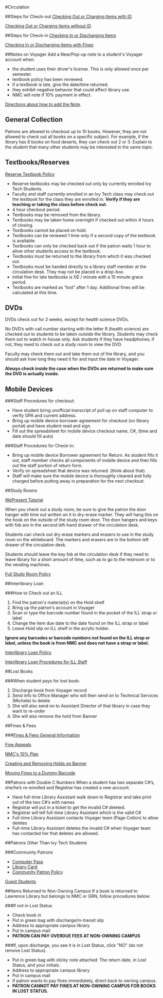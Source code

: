 #Circulation

##Steps for Check-out
[Checking Out or Charging Items with ID](http://library.ivytech.edu/c.php?g=416463&p=3249759#s-lg-box-wrapper-11825917)

[Checking Out or Charging Items without ID](http://library.ivytech.edu/c.php?g=416463&p=3249759#s-lg-box-wrapper-11825928)

##Steps for Check-in
[Checking In or Discharging Items](http://library.ivytech.edu/c.php?g=416463&p=3249759#s-lg-box-wrapper-11825950)

[Checking In or Discharging Items with Fines](http://library.ivytech.edu/c.php?g=416463&p=3249759#s-lg-box-wrapper-11825960)

##Notes on Voyager
Add a New/Pop-up note to a student's Voyager account when:

- the student uses their driver's license. This is only allowed once per semester.
- textbook policy has been reviewed.
- if a textbook is late, give the date/time returned.
- they exhibit negative behavior that could affect library use.
- NMC will note if 10% payment in effect.

[Directions about how to add the Note](http://library.ivytech.edu/c.php?g=416463&p=3249759#s-lg-box-wrapper-12812231).

## General Collection
Patrons are allowed to checkout up to 10 books.  However, they are not allowed to check out all books on a specific subject. For example,  if the library has 8 books on food deserts, they can check out 2 or 3.  Explain to the student that many other students may be interested in the same topic.  

## Textbooks/Reserves
[Reserve Textbook Policy](http://library.ivytech.edu/ld.php?content_id=19840984)

- Reserve textbooks may be checked out only by currently enrolled Ivy Tech Students.
- Faculty and staff currently enrolled in an Ivy Tech class may check out the textbook for the class they are enrolled in. **Verify if they are teaching or taking the class before check out.**
- 4 hour checkout period.
- Textbooks may be removed from the library.
- Textbooks may be taken home overnight if checked out within 4 hours of closing.
- Textbooks cannot be placed on hold.
- Textbooks can be renewed 1 time only if a second copy of the textbook is available.
- Textbooks can only be checked back out if the patron waits 1 hour to allow other students access to the textbook.
- Textbooks must be returned to the library from which it was checked out.
- Textbooks must be handed directly to a library staff member at the circulation desk. They may not be placed in a drop-box.
- Initial fine for late textbooks is 5₵ / minute with a 15 minute grace period.
- Textbooks are marked as “lost” after 1 day. Additional fines will be calculated at this time.

## DVDs
DVDs check out for 2 weeks, except for health science DVDs.

No DVD’s with call number starting with the letter R (health science) are checked out to students to be taken outside the library. Students may check them out to watch in-house only. Ask students if they have headphones; if not, they need to check out a study room to view the DVD.   

Faculty may check them out and take them out of the library, and you should ask how long they need it for and input the date in Voyager.  

**Always check inside the case when the DVDs are returned to make sure the DVD is actually inside.**

## Mobile Devices

###Staff Procedures for checkout:

- Have student bring unofficial transcript of pull up on staff computer to verify GPA and current address.
- Bring up mobile device borrower agreement for checkout (on library portal) and have student read and sign.
- Fill out the spreadsheet for mobile device checkout name, C#, (time and date should fill auto)

###Staff Procedures for Check-in:

- Bring up mobile device Borrower agreement for Return. As student fills it out, staff member checks all components of mobile device and then fills out the staff portion of return form.
- Verify on spreadsheet that device was returned. (think about that).
- Staff will make sure the mobile device is thoroughly cleaned and fully charged before putting away in preparation for the next checkout.

##Study Rooms

[WePresent Tutorial](http://library.ivytech.edu/ld.php?content_id=20532209)

When you check out a study room, be sure to give  the patron the door hanger with time out written on it in dry-erase marker. They will hang this on the hook on the outside of the study room door.  The door hangers and keys with fob are in the second left-hand drawer of the circulation desk.

Students can check out dry erase markers and erasers to use in the study room on the whiteboard.  The markers and erasers are in the bottom left drawer of the circulation desk.

Students should leave the key fob at the circulation desk if they need to leave library for a short amount of time, such as to go to the restroom or to the vending machines.

[Full Study Room Policy](http://library.ivytech.edu/c.php?g=399021&p=2711819)

##Interlibrary Loan

###How to Check out an ILL

1. Find the patron's material(s) on the Hold shelf
2. Bring up the patron's account in Voyager
3. Scan or type the barcode number found in the pocket of the ILL strap or label
4. Change the item due date to the date found on the ILL strap or label
5. Leave Hold slip on ILL shelf in the acrylic holder.

**Ignore any barcodes or barcode numbers not found on the ILL strap or label, unless the book is from NMC and does not have a strap or label.**

[Interlibrary Loan Policy](http://library.ivytech.edu/c.php?g=399021&p=2711608#s-lg-box-8293034)

[Interlibrary Loan Procedures for ILL Staff](http://library.ivytech.edu/c.php?g=472892)

##Lost Books

###When student pays for lost book:

1. Discharge book from Voyager record
2. Send info to Office Manager who will then send on to Technical Services (Michele) to delete
3. She will also send on to Assistant Director of that library in case they want to re-order
4. She will also remove the hold from Banner

##Fines & Fees

###[Fines & Fees General Information](http://http//library.ivytech.edu/c.php?g=416463&p=3271909)

[Fine Appeals](http://library.ivytech.edu/c.php?g=416463&p=3271909#s-lg-box-wrapper-11907711)

[NMC's 10% Plan](http://library.ivytech.edu/c.php?g=416463&p=3271909#s-lg-box-wrapper-11907718)

[Creating and Removing Holds on Banner](http://library.ivytech.edu/c.php?g=416463&p=3271909#s-lg-box-wrapper-12751940)

[Moving Fines to a Dummy Barcode](http://library.ivytech.edu/c.php?g=416463&p=3232572#s-lg-box-wrapper-11760429)

##Patrons with Double C Numbers
When a student has two separate C#’s, she/he’s re-enrolled and Registrar has created a new account.

- Have full-time Library Assistant walk down to Registrar and take print out of the two C#’s with names
- Registrar will put in a ticket to get the invalid C# deleted.
- Registrar will tell full-time Library Assistant which is the valid C#
- Full-time Library Assistant contacts Voyager team (Page Cotton) to allow deletes
- Full-time Library Assistant deletes the invalid C# when Voyager team has contacted her that deletes are allowed.

##Patrons Other Than Ivy Tech Students

###Community Patrons
- [Computer Pass](http://library.ivytech.edu/c.php?g=416463&p=3504980#s-lg-box-wrapper-12751405)
- [Library Card](http://library.ivytech.edu/c.php?g=416463&p=3504980#s-lg-box-wrapper-12751407)
- [Community Patron Policy](http://library.ivytech.edu/c.php?g=399021&p=3545405)

[Guest Students](http://library.ivytech.edu/c.php?g=416463&p=3504980#s-lg-box-wrapper-12751410)

##Items Returned to Non-Owning Campus
If a book is returned to Lawrence Library but belongs to NMC or GRN, follow procedures below:

###If not in Lost Status
- Check book in
- Put in green bag with discharge/in-transit slip
- Address to appropriate campus library
- Put in campus mail
- **PATRON CAN PAY OVERDUE FEES AT NON-OWNING CAMPUS**

###If, upon discharge, you see it is in Lost Status, click "NO" (do not remove Lost Status).
- Put in green bag with sticky note attached: The return date, in Lost Status, and your initials.
- Address to appropriate campus library
- Put in campus mail
- If patron wants to pay fines immediately, direct back to owning campus.
- **PATRON CANNOT PAY FINES AT NON-OWNING CAMPUS FOR BOOKS IN LOST STATUS.**
